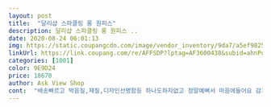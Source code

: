 ```yaml
---
layout: post 
title:  "달리샵 스파클링 롱 원피스" 
description: 달리샵 스파클링 롱 원피스 ..
date: 2020-08-24 06:01:13 
img: https://static.coupangcdn.com/image/vendor_inventory/9da7/a5ef98250cf631311970b546432147d81346cee3d65b70779ff37ad07804.jpg 
linkUrl: https://link.coupang.com/re/AFFSDP?lptag=AF3600438&subid=ahnPublicAsk&pageKey=1748413918&itemId=2977502826&vendorItemId=70965884445&traceid=V0-113-34c7df18ae64dd57 
categories: [1001] 
color: 9E9D24 
price: 18670 
author: Ask View Shop 
cont:  "배송빠르고 박음질,재질,디자인선명함등 하나도하자없고 정말예뻐서 마음에들어요 감기는것도 딱예쁘네요 너무저렴하게잘샀습니다 키160인데 발목까지와요 길지만롱하게입을게요<br/>실착하니 픽이 이쁘게 떨어지고 괜찮네요<br/>여름건데 소재가 너무 두꺼워요 팔이 너무끼워요 스타일은 짱이예요<br/>처음 들었을땐 원피스 천이 좀 묵직한 느낌이였으나.<br/>.<br/><br/>" 
---
```

